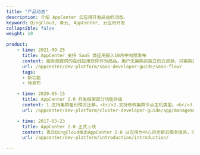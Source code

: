 ```yaml
---
title: "产品动态"
description: 介绍 AppCenter 云应用开发品台的动态。
keyword: QingCloud, 青云, AppCenter, 云应用开发
collapsible: false
weight: 10

product:
    - time: 2021-09-25
      title: AppCenter 支持 SaaS 类应用接入10月中旬预发布
      content: 服务商提供的在线应用软件作为商品。用户无需购买独立的云资源，只需购买SaaS应用即可登录到指定的网站使用商品。<br/>1.服务商通过 AppCenter 提供的接入规则，发布SaaS 类商品至云市场售卖其提供的SaaS商品。<br/>2.AppCenter 通过提供 SPI 接口规范给服务商进行商品接入服务商需要按照 AppCenter 提供的SPI接口规范进行SPI接口开发，填写应用信息时需要填写接口通知URL。<br/>3.在用户购买、续费、升级等操作时，App Center 通过调用服务商提供的通知URL，通知服务商进行购买、续费、升级等操作，成功后服务商需将相应信息返回给AppCenter 。
      url: /appcenter/dev-platform/saas-developer-guide/saas-flow/
      tags:
      - 新功能
      - 待发布

    - time: 2020-05-15
      title: AppCenter 2.0 开发框架部分功能升级
      content: 1.支持集群备份跨区迁移。<br/>2.支持修改集群节点主机类型。<br/>3.支持 in-place 升级。<br/>4.支持由单可用区部署集群迁移到多可用区部署。<br/>5.修复若干问题。
      url: /appcenter/dev-platform/cluster-developer-guide/app/management/

    - time: 2017-03-23
      title: AppCenter 2.0 正式上线
      content: 青云QingCloud推出AppCenter 2.0 以应用为中心的全新云服务体系，向企业级用户、应用提供商及开发者提供一整套高效完整的应用交付与运营管理平台，可显著降低云端应用开发、部署及运维的复杂度，帮助企业实现应用交付与管理的标准化。
      url: /appcenter/dev-platform/introduction/introduction/

---
```


